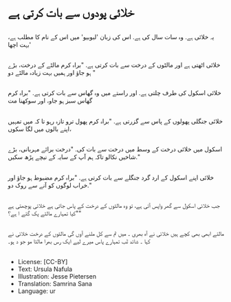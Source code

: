 # خلائی پودوں سے بات کرتی ہے

##
یہ  خلائی ہے. وہ سات سال کی  ہے.  اس کی زبان 'لبوبیو' میں  اس کے نام کا مطلب ہے، بہت اچھا'

##
خلائی اٹھتی ہے اور مالٹوں کے درخت سے بات کرتی ہے. "براہ کرم مالٹے کے درخت، بڑے ہو جاؤ اور ہمیں بہت زیادہ مالٹے دو "

##
خلائی اسکول کی طرف چلتی ہے. اور راستے میں وہ گھاس سے بات کرتی ہے. "براہ کرم گھاس سبز ہو جاو، اور سوکھنا مت

##
خلائی جنگلی پھولوں کے پاس سے گزرتی ہے. "براہ کرم پھول ترو تازہ رہو تا کہ میں تمہیں اپنے بالوں میں لگا سکوں،

##
اسکول میں خلائی  درخت کے وسط میں درخت سے بات کی. "درخت برائے مہربانی، بڑے شاخیں نکالو تاکہ ہم آپ کے سایہ کے نیچے پڑھ سکیں."

##
خلائی اپنے اسکول کے ارد گرد جنگلے سے بات کرتی ہے. "براہ کرم مضبوط ہو جاؤ اور خراب لوگوں کو آنے سے روک دو."

##
جب خلائی اسکول سے گھر واپس آتی ہے، تو وہ مالٹوں کے درخت کے پاس جاتی ہے  خلائی پوچھتی ہے "کیا تمہارے مالٹے پک گئے ا ہے؟"

##
مالتے ابھی بھی کچے ہیں خلائی نے آہ بھری ۔ میں تم سے کل ملنے آوں گی مالٹوں کے درخت خلائی نے کہا ۔ شائد تٓب تمہارے پاس میرے لیے ایک رس بھرا مالٹا مو جو د ہو۔

##
* License: [CC-BY]
* Text: Ursula Nafula
* Illustration: Jesse Pietersen
* Translation: Samrina Sana
* Language: ur
